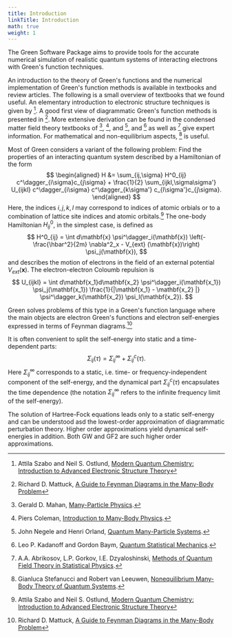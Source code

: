 ```yaml
---
title: Introduction
linkTitle: Introduction
math: true
weight: 1
---
```



The Green Software Package aims to provide tools for the accurate numerical simulation of realistic quantum systems of interacting electrons with Green's function techniques.

An introduction to the theory of Green's functions and the numerical implementation of Green's function methods is available in textbooks and review articles. The following
is a small overview of textbooks that we found useful. An elementary introduction to electronic structure techniques is given by [^SzaboOstlund]. A good first view of diagrammatic
Green's function methods is presented in [^Mattuck]. More extensive derivation can be found in the condensed matter field theory textbooks of [^Mahan], [^Coleman], and [^NegeleOrland],
and [^KadanoffBaym] as well as [^AbrikosovGorkovDzyaloshinski] give expert information. For mathematical and non-equilibrium aspects, [^Stefanucci] is useful.

Most of Green considers a variant of the following problem: Find the properties of an interacting quantum system described by a Hamiltonian  of the form
$$
\begin{aligned}
H &= \sum_{ij,\sigma} H^0_{ij} c^\dagger_{i\sigma}c_{j\sigma} + \frac{1}{2} \sum_{ijkl,\sigma\sigma'} U_{ijkl} c^\dagger_{i\sigma} c^\dagger_{k\sigma'} c_{l\sigma'}c_{j\sigma}.
\end{aligned}
$$
Here, the indices $i,j,k,l$ may correspond to indices of atomic orbials or to a combination of lattice site indices and atomic orbitals.[^SzaboOstlund] The one-body
Hamiltonian $H^0_{ij}$, in the simplest case, is defined as
$$
H^0_{ij} = \int d\mathbf{x} \psi^\dagger_i(\mathbf{x})  \left(-\frac{\hbar^2}{2m} \nabla^2_x  - V_{ext} (\mathbf{x})\right)  \psi_j(\mathbf{x}),
$$
and describes the motion of electrons in the field of an external potential $V_{ext}(\mathbf{x})$.
The electron-electron Coloumb repulsion is 
$$
U_{ijkl} = \int d\mathbf{x_1}d\mathbf{x_2} \psi^\dagger_i(\mathbf{x_1}) \psi_j(\mathbf{x_1}) \frac{1}{|\mathbf{x_1} - \mathbf{x_2} |} \psi^\dagger_k(\mathbf{x_2}) \psi_l(\mathbf{x_2}).
$$

Green solves problems of this type in a Green's function language where the main objects are electron Green's functions and electron self-energies expressed in terms of Feynman diagrams.[^Mattuck]

It is often convenient to split the self-energy into static and a time-dependent parts:
$$
\Sigma_{ij}(\tau) = \Sigma^\infty_{ij} + \Sigma^c_{ij}(\tau).
$$
Here $\Sigma^\infty_{ij}$ corresponds to a static, i.e. time- or frequency-independent component of the self-energy, and the dynamical part $\Sigma^c_{ij}(\tau)$ encapsulates the time dependence (the notation $\Sigma^\infty_{ij}$ refers to the infinite frequency limit of the self-energy).

The solution of Hartree-Fock equations leads only to a static self-energy and can be understood asd the lowest-order approximation of diagrammatic perturbation theory. Higher order approximations yield dynamical self-energies in addition. Both GW and GF2 are such higher order approximations.

[^SzaboOstlund]: Attila Szabo and Neil S. Ostlund, [Modern Quantum Chemistry: Introduction to Advanced Electronic Structure Theory](https://store.doverpublications.com/products/9780486691862)
[^Mattuck]: Richard D. Mattuck, [A Guide to Feynman Diagrams in the Many-Body Problem](https://store.doverpublications.com/products/9780486670478)
[^Mahan]: Gerald D. Mahan, [Many-Particle Physics](https://link.springer.com/book/10.1007/978-1-4757-5714-9).
[^Coleman]: Piers Coleman, [Introduction to Many-Body Physics](https://www.cambridge.org/core/books/introduction-to-manybody-physics/B7598FC1FCEE0285F5EC767E835854C8).
[^NegeleOrland]: John Negele and Henri Orland, [Quantum Many-Particle Systems](https://www.amazon.com/Quantum-Many-particle-Systems-Frontiers-Physics/dp/0738200522).
[^KadanoffBaym]: Leo P. Kadanoff and Gordon Baym, [Quantum Statistical Mechanics](https://www.taylorfrancis.com/books/mono/10.1201/9780429493218/quantum-statistical-mechanics-leo-kadanoff).
[^AbrikosovGorkovDzyaloshinski]: A.A. Abrikosov, L.P. Gorkov, I.E. Dzyaloshinski, [Methods of Quantum Field Theory in Statistical Physics](https://books.google.com/books/about/Methods_of_Quantum_Field_Theory_in_Stati.html).
[^Stefanucci]: Gianluca Stefanucci and Robert van Leeuwen, [Nonequilibrium Many-Body Theory of Quantum Systems](https://www.cambridge.org/core/books/nonequilibrium-manybody-theory-of-quantum-systems/DAD3F31F4304C2853879CEDC71DA7884).
